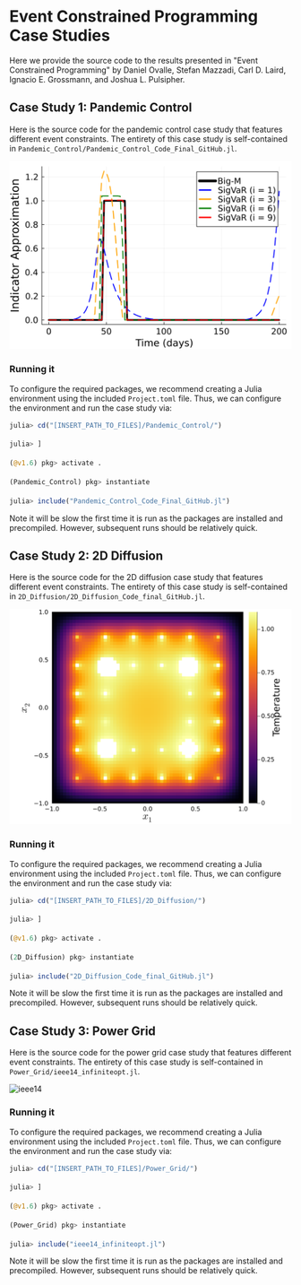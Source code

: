 # Event Constrained Programming Case Studies
Here we provide the source code to the results presented in 
"Event Constrained Programming" by 
Daniel Ovalle, Stefan Mazzadi, Carl D. Laird, Ignacio E. Grossmann, and Joshua L. Pulsipher. 

## Case Study 1: Pandemic Control
Here is the source code for the pandemic control case study that 
features different event constraints. The entirety 
of this case study is self-contained in `Pandemic_Control/Pandemic_Control_Code_Final_GitHub.jl`. 

![iterations](figures/paper_indicator_iterations_0.9.png)

### Running it
To configure the required packages, we recommend creating a Julia environment 
using the included `Project.toml` file. Thus, we can configure the environment and 
run the case study via:
```julia
julia> cd("[INSERT_PATH_TO_FILES]/Pandemic_Control/")

julia> ]

(@v1.6) pkg> activate .

(Pandemic_Control) pkg> instantiate

julia> include("Pandemic_Control_Code_Final_GitHub.jl")
```
Note it will be slow the first time it is run as the packages are installed 
and precompiled. However, subsequent runs should be relatively quick.

## Case Study 2: 2D Diffusion
Here is the source code for the 2D diffusion case study that 
features different event constraints. The entirety 
of this case study is self-contained in `2D_Diffusion/2D_Diffusion_Code_final_GitHub.jl`. 

![diffusion](figures/diffusion_NL_0.96_bigM_baron.png)

### Running it
To configure the required packages, we recommend creating a Julia environment 
using the included `Project.toml` file. Thus, we can configure the environment and 
run the case study via:
```julia
julia> cd("[INSERT_PATH_TO_FILES]/2D_Diffusion/")

julia> ]

(@v1.6) pkg> activate .

(2D_Diffusion) pkg> instantiate

julia> include("2D_Diffusion_Code_final_GitHub.jl")
```
Note it will be slow the first time it is run as the packages are installed 
and precompiled. However, subsequent runs should be relatively quick.

## Case Study 3: Power Grid
Here is the source code for the power grid case study that 
features different event constraints. The entirety 
of this case study is self-contained in `Power_Grid/ieee14_infiniteopt.jl`. 

![ieee14](figures/ieee14_diagram.png)

### Running it
To configure the required packages, we recommend creating a Julia environment 
using the included `Project.toml` file. Thus, we can configure the environment and 
run the case study via:
```julia
julia> cd("[INSERT_PATH_TO_FILES]/Power_Grid/")

julia> ]

(@v1.6) pkg> activate .

(Power_Grid) pkg> instantiate

julia> include("ieee14_infiniteopt.jl")
```
Note it will be slow the first time it is run as the packages are installed 
and precompiled. However, subsequent runs should be relatively quick.